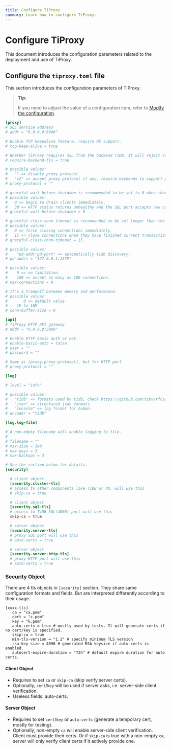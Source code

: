 ```yaml
---
title: Configure TiProxy
summary: Learn how to configure TiProxy.
---
```


# Configure TiProxy

This document introduces the configuration parameters related to the deployment and use of TiProxy.

## Configure the `tiproxy.toml` file

This section introduces the configuration parameters of TiProxy.

> **Tip:**
>
> If you need to adjust the value of a configuration item, refer to [Modify the configuration](/maintain-tidb-using-tiup.md#modify-the-configuration).

```toml
[proxy]
# SQL service address
# addr = "0.0.0.0:6000"

# Enable TCP keepalive feature, require OS support.
# tcp-keep-alive = true

# Whether TiProxy requires SSL from the backend TiDB. It will reject connections.
# require-backend-tls = true

# possible values:
#   "" => disable proxy protocol.
#   "v2" => accept proxy protocol if any, require backends to support proxy protocol.
# proxy-protocol = ""

# graceful-wait-before-shutdown is recommended to be set to 0 when there's no other proxy (e.g. NLB) between the client and TiProxy.
# possible values:
#   0 => begin to drain clients immediately.
#   30 => HTTP status returns unhealthy and the SQL port accepts new connections for the last 30 seconds. After that, refuse new connections and drain clients.
# graceful-wait-before-shutdown = 0

# graceful-close-conn-timeout is recommanded to be set longer than the lifecycle of a transaction.
# possible values:
#   0 => force closing connections immediately.
#   15 => close connections when they have finished current transactions (AKA drain clients). After 15s, force closing all the connections.
# graceful-close-conn-timeout = 15

# possible values:
#    "pd-addr:pd-port" => automatically tidb discovery.
# pd-addrs = "127.0.0.1:2379"

# possible values:
#    0 => no limitation.
#    100 => accept as many as 100 connections.
# max-connections = 0

# It's a tradeoff between memory and performance.
# possible values:
#       0 => default value
#    1K to 16M
# conn-buffer-size = 0

[api]
# TiProxy HTTP API gateway
# addr = "0.0.0.0:3080"

# Enable HTTP basic auth or not.
# enable-basic-auth = false
# user = ""
# password = ""

# Same as [proxy.proxy-protocol], but for HTTP port
# proxy-protocol = ""

[log]

# level = "info"

# possible values:
#   "tidb" => formats used by tidb, check https://github.com/tikv/rfcs/blob/master/text/0018-unified-log-format.md.
#   "json" => structured json formats.
#   "console" => log format for human.
# encoder = "tidb"

[log.log-file]

# A non-empty filename will enable logging to file.
#
# filename = ""
# max-size = 300
# max-days = 3
# max-backups = 3

# See the section below for details.
[security]

  # client object
  [security.cluster-tls]
  # access to other components like TiDB or PD, will use this
  # skip-ca = true

  # client object
  [security.sql-tls]
  # access to TiDB SQL(4000) port will use this
  skip-ca = true

  # server object
  [security.server-tls]
  # proxy SQL port will use this
  # auto-certs = true

  # server object
  [security.server-http-tls]
  # proxy HTTP port will use this
  # auto-certs = true
```

### Security Object

There are 4 tls objects in `[security]` section. They share same configuration formats and fields. But are interpreted differently according to their usage.

```
[xxxx-tls]
   ca = "ca.pem"
   cert = "c.pem"
   key = "k.pem"
   auto-certs = true # mostly used by tests. It will generate certs if no cert/key is specified.
   skip-ca = true
   min-tls-version = "1.1" # specify minimum TLS version
   rsa-key-size = 4096 # generated RSA keysize if auto-certs is enabled.
   autocert-expire-duration = "72h" # default expire duration for auto certs.
```

#### Client Object

- Requires to set `ca` or `skip-ca` (skip verify server certs).
- Optionally, `cert`/`key` will be used if server asks, i.e. server-side client verification.
- Useless fields: auto-certs.

#### Server Object

+ Requires to set `cert`/`key` or `auto-certs` (generate a temporary cert, mostly for testing).
+ Optionally, non-empty `ca` will enable server-side client verification. Client must provide their certs. Or if `skip-ca` is true with a non-empty `ca`, server will only verify client certs if it actively provide one.
